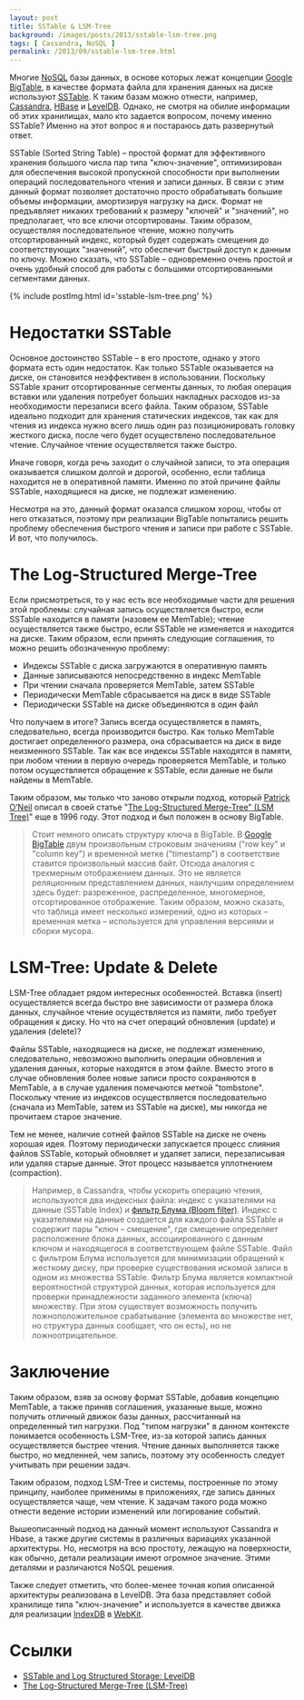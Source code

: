 ```yaml
---
layout: post
title: SSTable & LSM-Tree
background: /images/posts/2013/sstable-lsm-tree.png
tags: [ Cassandra, NoSQL ]
permalink: /2013/09/sstable-lsm-tree.html
---
```


Многие [NoSQL](http://nosql-database.org/) базы данных, в основе которых лежат концепции
[Google BigTable](http://research.google.com/archive/bigtable.html), в качестве формата
файла для хранения данных на диске используют [SSTable](http://en.wikipedia.org/wiki/Sorted_array).
К таким базам можно отнести, например, [Cassandra](http://cassandra.apache.org/),
[HBase](http://hbase.apache.org/) и [LevelDB](https://code.google.com/p/leveldb/).
Однако, не смотря на обилие информации об этих хранилищах, мало кто задается вопросом,
почему именно SSTable? Именно на этот вопрос я и постараюсь дать развернутый ответ.

<!--more-->

SSTable (Sorted String Table) – простой формат для эффективного хранения большого числа пар типа
"ключ-значение", оптимизирован для обеспечения высокой пропускной способности при выполнении
операций последовательного чтения и записи данных. В связи с этим данный формат позволяет достаточно
просто обрабатывать большие объемы информации, амортизируя нагрузку на диск. Формат не предъявляет
никаких требований к размеру "ключей" и "значений", но предполагает, что все ключи отсортированы.
Таким образом, осуществляя последовательное чтение, можно получить отсортированный индекс, который
будет содержать смещения до соответствующих "значений", что обеспечит быстрый доступ к данным по
ключу. Можно сказать, что SSTable – одновременно очень простой и очень удобный способ для работы с
большими отсортированными сегментами данных.

{% include postImg.html id='sstable-lsm-tree.png' %}

# Недостатки SSTable

Основное достоинство SSTable – в его простоте, однако у этого формата есть один недостаток. Как
только SSTable оказывается на диске, он становится неэффективен в использовании. Поскольку SSTable
хранит отсортированные сегменты данных, то любая операция вставки или удаления потребует больших
накладных расходов из-за необходимости перезаписи всего файла. Таким образом, SSTable идеально
подходит для хранения статических индексов, так как для чтения из индекса нужно всего лишь один раз
позиционировать головку жесткого диска, после чего будет осуществлено последовательное чтение.
Случайное чтение осуществляется также быстро.

Иначе говоря, когда речь заходит о случайной записи, то эта операция оказывается слишком долгой и
дорогой, особенно, если таблица находится не в оперативной памяти. Именно по этой причине файлы
SSTable, находящиеся на диске, не подлежат изменению.

Несмотря на это, данный формат оказался слишком хорош, чтобы от него отказаться, поэтому при
реализации BigTable попытались решить проблему обеспечения быстрого чтения и записи при работе с
SSTable. И вот, что получилось.

# The Log-Structured Merge-Tree

Если присмотреться, то у нас есть все необходимые части для решения этой проблемы: случайная запись
осуществляется быстро, если SSTable находится в памяти (назовем ее MemTable); чтение осуществляется
также быстро, если SSTable не изменяется и находится на диске. Таким образом, если принять следующие
соглашения, то можно решить обозначенную проблему:

* Индексы SSTable с диска загружаются в оперативную память
* Данные записываются непосредственно в индекс MemTable
* При чтении сначала проверяется MemTable, затем SSTable
* Периодически MemTable сбрасывается на диск в виде SSTable
* Периодически SSTable на диске объединяются в один файл

Что получаем в итоге? Запись всегда осуществляется в память, следовательно, всегда производится
быстро. Как только MemTable достигает определенного размера, она сбрасывается на диск в виде
неизменного SSTable. Так как все индексы SSTable находятся в памяти, при любом чтении в первую
очередь проверяется MemTable, и только потом осуществляется обращение к SSTable, если данные не были
найдены в MemTable.

Таким образом, мы только что заново открыли подход, который [Patrick O’Neil](http://www.cs.umb.edu/~poneil/)
описал в своей статье "[The Log-Structured Merge-Tree" (LSM Tree)](http://nosqlsummer.org/paper/lsm-tree)"
еще в 1996 году. Этот подход и был положен в основу BigTable.

> Стоит немного описать структуру ключа в BigTable. В [Google BigTable](http://en.wikipedia.org/wiki/BigTable)
двум произвольным строковым значениям ("row key" и "column key") и временной метке ("timestamp") в
соответствие ставится произвольный массив байт. Отсюда аналогия с трехмерным отображением данных.
Это не является реляционным представлением данных, наилучшим определением здесь будет: разреженное,
распределенное, многомерное, отсортированное отображение. Таким образом, можно сказать, что таблица
имеет несколько измерений, одно из которых – временная метка – используется для управления версиями
и сборки мусора.

# LSM-Tree: Update & Delete

LSM-Tree обладает рядом интересных особенностей. Вставка (insert) осуществляется всегда быстро вне
зависимости от размера блока данных, случайное чтение осуществляется из памяти, либо требует
обращения к диску. Но что на счет операций обновления (update) и удаления (delete)?

Файлы SSTable, находящиеся на диске, не подлежат изменению, следовательно, невозможно выполнить
операции обновления и удаления данных, которые находятся в этом файле. Вместо этого в случае
обновления более новые записи просто сохраняются в MemTable, а в случае удаления помечаются меткой
"tombstone". Поскольку чтение из индексов осуществляется последовательно (сначала из MemTable, затем
из SSTable на диске), мы никогда не прочитаем старое значение.

Тем не менее, наличие сотней файлов SSTable на диске не очень хорошая идея. Поэтому периодически
запускается процесс слияния файлов SSTable, который обновляет и удаляет записи, перезаписывая или
удаляя старые данные. Этот процесс называется уплотнением (compaction).

> Например, в Cassandra, чтобы ускорить операцию чтения, используются два индексных файла: индекс с
указателями на данные (SSTable Index) и [фильтр Блума (Bloom filter)](http://en.wikipedia.org/wiki/Bloom_filter).
Индекс с указателями на данные создается для каждого файла SSTable и содержит пары "ключ – смещение",
где смещение определяет расположение блока данных, ассоциированного с данным ключом и находящегося в
соответствующем файле SSTable. Файл с фильтром Блума используется для минимизации обращений к
жесткому диску, при проверке существования искомой записи в одном из множества SSTable. Фильтр Блума
является компактной вероятностной структурой данных, которая используется для проверки принадлежности
заданного элемента (ключа) множеству. При этом существует возможность получить ложноположительное
срабатывание (элемента во множестве нет, но структура данных сообщает, что он есть), но не
ложноотрицательное.

# Заключение

Таким образом, взяв за основу формат SSTable, добавив концепцию MemTable, а также приняв соглашения,
указанные выше, можно получить отличный движок базы данных, рассчитанный на определенный тип
нагрузки. Под "типом нагрузки" в данном контексте понимается особенность LSM-Tree, из-за которой
запись данных осуществляется быстрее чтения. Чтение данных выполняется также быстро, но медленней,
чем запись, поэтому эту особенность следует учитывать при решении задач.

Таким образом, подход LSM-Tree и системы, построенные по этому принципу, наиболее применимы в
приложениях, где запись данных осуществляется чаще, чем чтение. К задачам такого рода можно отнести
ведение истории изменений или логирование событий.

Вышеописанный подход на данный момент используют Cassandra и Hbase, а также другие системы в
различных вариациях указанной архитектуры. Но, несмотря на всю простоту, лежащую на поверхности, как
обычно, детали реализации имеют огромное значение. Этими деталями и различаются NoSQL решения.

Также следует отметить, что более-менее точная копия описанной архитектуры реализована в LevelDB.
Эта база представляет собой хранилище типа "ключ-значение" и используется в качестве движка для
реализации [IndexDB](http://www.w3.org/TR/IndexedDB/) в [WebKit](http://www.webkit.org/).

# Ссылки

* [SSTable and Log Structured Storage: LevelDB](http://www.igvita.com/2012/02/06/sstable-and-log-structured-storage-leveldb/)
* [The Log-Structured Merge-Tree (LSM-Tree)](http://nosqlsummer.org/paper/lsm-tree)
